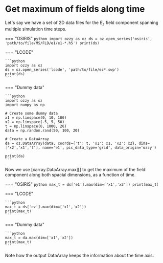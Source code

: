 
# Get maximum of fields along time

Let's say we have a set of 2D data files for the $E_z$ field component spanning multiple simulation time steps.


=== "OSIRIS"
	```python
	import ozzy as oz
	ds = oz.open_series('osiris', 'path/to/file/MS/FLD/e1/e1-*.h5')
	print(ds)
	``` 

=== "LCODE"

	```python
	import ozzy as oz
	ds = oz.open_series('lcode', 'path/to/file/ez*.swp')
	print(ds)
	``` 

=== "Dummy data"

	```python
	import ozzy as oz
	import numpy as np

	# Create some dummy data
	x1 = np.linspace(0, 10, 100)
	x2 = np.linspace(-5, 5, 50)
	t = np.linspace(0, 1000, 20)
	data = np.random.rand(50, 100, 20)

	# Create a DataArray
	da = oz.DataArray(data, coords={'t': t, 'x1': x1, 'x2': x2}, dims=['x2','x1','t'], name='e1', pic_data_type='grid', data_origin='ozzy')

	print(da)
	``` 

Now we use [xarray.DataArray.max][] to get the maximum of the field component along both spacial dimensions, as a function of time.

=== "OSIRIS"
	```python
	max_t = ds['e1'].max(dim=['x1','x2'])
	print(max_t)
	``` 

=== "LCODE"

	```python
	max_t = ds['ez'].max(dim=['x1','x2'])
	print(max_t)
	``` 

=== "Dummy data"

	```python
	max_t = da.max(dim=['x1','x2'])
	print(max_t)
	``` 

Note how the output DataArray keeps the information about the time axis.

